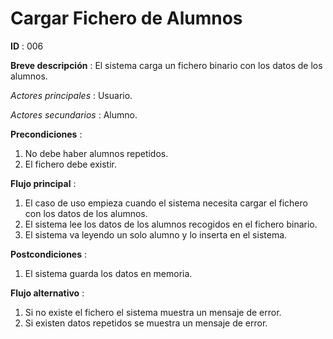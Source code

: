 # Cargar Fichero de Alumnos

**ID** : 006

**Breve descripción** : El sistema carga un fichero binario con los datos de los alumnos.

*Actores principales* : Usuario.

*Actores secundarios* : Alumno.

**Precondiciones** :
1. No debe haber alumnos repetidos.
2. El fichero debe existir.

**Flujo principal** :
1. El caso de uso empieza cuando el sistema necesita cargar el fichero con los datos de los alumnos.
2. El sistema lee los datos de los alumnos recogidos en el fichero binario.
3. El sistema va leyendo un solo alumno y lo inserta en el sistema.

**Postcondiciones** :
1. El sistema guarda los datos en memoria.

**Flujo alternativo** :
1. Si no existe el fichero el sistema muestra un mensaje de error.
2. Si existen datos repetidos se muestra un mensaje de error.

